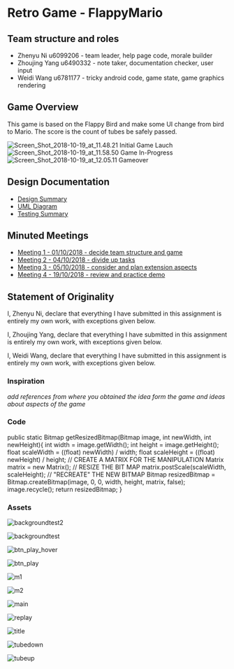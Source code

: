 # Retro Game - FlappyMario

## Team structure and roles 
+ Zhenyu Ni u6099206 - team leader, help page code, morale builder
+ Zhoujing Yang u6490332 - note taker, documentation checker, user input
+ Weidi Wang u6781177 - tricky android code, game state, game graphics rendering

## Game Overview 

This game is based on the Flappy Bird and make some UI change from bird to Mario. The score is the count of tubes be safely passed.

![Screen_Shot_2018-10-19_at_11.48.21](/uploads/3ca435219185428f9e3d63e25e0df578/Screen_Shot_2018-10-19_at_11.48.21.png)
Initial Game Lauch 
![Screen_Shot_2018-10-19_at_11.58.50](/uploads/390400457568670cd1b95587d94e9a2c/Screen_Shot_2018-10-19_at_11.58.50.png)
Game In-Progress
![Screen_Shot_2018-10-19_at_12.05.11](/uploads/ee5f290e3a038a8aa4f83e36bfb4e1d9/Screen_Shot_2018-10-19_at_12.05.11.png)
Gameover
## Design Documentation 
+ [Design Summary](designsummary)
+ [UML Diagram](umldiagram)
+ [Testing Summary](testingsummary)

## Minuted Meetings
+ [Meeting 1 - 01/10/2018 - decide team structure and game](meeting1)
+ [Meeting 2 - 04/10/2018 - divide up tasks](meeting2)
+ [Meeting 3 - 05/10/2018 - consider and plan extension aspects](meeting3)
+ [Meeting 4 - 19/10/2018 - review and practice demo](meeting4)

## Statement of Originality

I, Zhenyu Ni, declare that everything I have submitted in this assignment is entirely my own work, with exceptions given below.

I, Zhoujing Yang, declare that everything I have submitted in this assignment is entirely my own work, with exceptions given below.

I, Weidi Wang, declare that everything I have submitted in this assignment is entirely my own work, with exceptions given below.

### Inspiration

_add references from where you obtained the idea form the game and ideas about aspects of the game_

### Code

public static Bitmap getResizedBitmap(Bitmap image, int newWidth, int newHeight){
        int width = image.getWidth();
        int height = image.getHeight();
        float scaleWidth = ((float) newWidth) / width;
        float scaleHeight = ((float) newHeight) / height;
        // CREATE A MATRIX FOR THE MANIPULATION
        Matrix matrix = new Matrix();
        // RESIZE THE BIT MAP
        matrix.postScale(scaleWidth, scaleHeight);
        // "RECREATE" THE NEW BITMAP
        Bitmap resizedBitmap =
                Bitmap.createBitmap(image, 0, 0, width, height, matrix, false);
        image.recycle();
        return resizedBitmap;
    }

### Assets 

![backgroundtest2](/uploads/bd16838a5138e3bd0383cb048ccebc17/backgroundtest2.jpg)

![backgroundtest](/uploads/e7d42dae05cce30b3c421f427577670b/backgroundtest.png)

![btn_play_hover](/uploads/59497cf350ef820721c57b9d650f4b91/btn_play_hover.png)

![btn_play](/uploads/951d75e8c0c95703ddcfea06ae450af1/btn_play.png)

![m1](/uploads/3a15cda76947026756b356e850989727/m1.png)

![m2](/uploads/908255317aac91f5d25deedc838941dc/m2.png)

![main](/uploads/8c8ae8b91519022d03fdd32ae47bf253/main.png)

![replay](/uploads/a78dda55f8e90175f179f5614d3e6dc7/replay.png)

![title](/uploads/e1d7104909f2ca3a9dfd6193a4cefe18/title.png)

![tubedown](/uploads/7ca507aef75f6212126f237d4b8eae85/tubedown.png)

![tubeup](/uploads/bb94fadb8cd6488b5e93ccf7264937b9/tubeup.png)